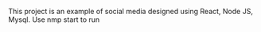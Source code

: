This project is an example of social media designed using React, Node JS, Mysql.
Use nmp start to run
